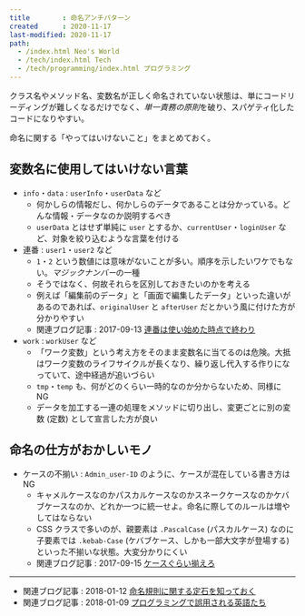 ```yaml
---
title        : 命名アンチパターン
created      : 2020-11-17
last-modified: 2020-11-17
path:
  - /index.html Neo's World
  - /tech/index.html Tech
  - /tech/programming/index.html プログラミング
---
```


クラス名やメソッド名、変数名が正しく命名されていない状態は、単にコードリーディングが難しくなるだけでなく、*単一責務の原則*を破り、スパゲティ化したコードになりやすい。

命名に関する「やってはいけないこと」をまとめておく。


## 変数名に使用してはいけない言葉

- `info`・`data` : `userInfo`・`userData` など
  - 何かしらの情報だし、何かしらのデータであることは分かっている。どんな情報・データなのか説明するべき
  - `userData` とはせず単純に `user` とするか、`currentUser`・`loginUser` など、対象を絞り込むような言葉を付ける
- 連番 : `user1`・`user2` など
  - `1`・`2` という数値には意味がないことが多い。順序を示したいワケでもない。*マジックナンバー*の一種
  - そうではなく、何故それらを区別しておきたいのかを考える
  - 例えば「編集前のデータ」と「画面で編集したデータ」といった違いがあるのであれば、`originalUser` と `afterUser` だとかいう風に付けた方が分かりやすい
  - 関連ブログ記事 : 2017-09-13 [連番は使い始めた時点で終わり](/blog/2017/09/13-01.html)
- `work` : `workUser` など
  - 「ワーク変数」という考え方をそのまま変数名に当てるのは危険。大抵はワーク変数のライフサイクルが長くなり、繰り返し代入する作りになっていて、途中経過が追いづらい
  - `tmp`・`temp` も、何がどのくらい一時的なのか分からないため、同様に NG
  - データを加工する一連の処理をメソッドに切り出し、変更ごとに別の変数 (定数) として宣言した方が良い


## 命名の仕方がおかしいモノ

- ケースの不揃い : `Admin_user-ID` のように、ケースが混在している書き方は NG
  - キャメルケースなのかパスカルケースなのかスネークケースなのかケバブケースなのか、どれか一つに統一せよ。命名に際してのルールは増やしてはならない
  - CSS クラスで多いのが、親要素は `.PascalCase` (パスカルケース) なのに子要素では `.kebab-Case` (ケバブケース、しかも一部大文字が登場する) といった不揃いな状態。大変分かりにくい
  - 関連ブログ記事 : 2017-09-15 [ケースぐらい揃えろ](/blog/2017/09/15-01.html)


---


- 関連ブログ記事 : 2018-01-12 [命名規則に関する定石を知っておく](/blog/2018/01/12-01.html)
- 関連ブログ記事 : 2018-01-09 [プログラミングで誤用される英語たち](/blog/2018/01/09-01.html)
